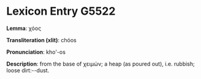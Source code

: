 # Lexicon Entry G5522

**Lemma**: χόος

**Transliteration (xlit)**: chóos

**Pronunciation**: kho'-os

**Description**:
from the base of χειμών; a heap (as poured out), i.e. rubbish; loose dirt:--dust.
